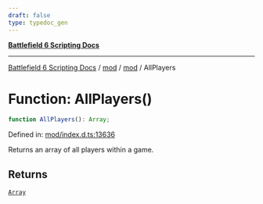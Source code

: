 ```yaml
---
draft: false
type: typedoc_gen
---
```


[**Battlefield 6 Scripting Docs**](../../../_index.md)

***

[Battlefield 6 Scripting Docs](../../../_index.md) / [mod](../../_index.md) / [mod](../_index.md) / AllPlayers

# Function: AllPlayers()

```ts
function AllPlayers(): Array;
```

Defined in: [mod/index.d.ts:13636](https://github.com/battlefield-portal-community/portal-docs/blob/6d87e21c5922a3efb03c634dbe98e5fe6e797672/generators/santiago/mod/index.d.ts#L13636)

Returns an array of all players within a game.

## Returns

[`Array`](../Array/_index.md)
